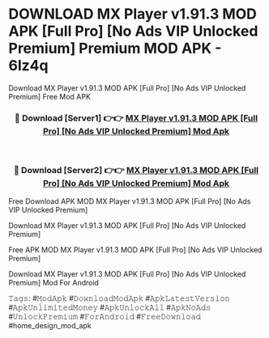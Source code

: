 # DOWNLOAD MX Player v1.91.3 MOD APK [Full Pro] [No Ads VIP Unlocked Premium] Premium MOD APK - 6lz4q
Download MX Player v1.91.3 MOD APK [Full Pro] [No Ads VIP Unlocked Premium] Free Mod APK

<div align="center">
<h3>🔴 Download [Server1] 👉👉 <a href="https://apk-comot.site?title=MX_Player_v1.91.3_MOD_APK_[Full_Pro]_[No_Ads_VIP_Unlocked_Premium]">MX Player v1.91.3 MOD APK [Full Pro] [No Ads VIP Unlocked Premium] Mod Apk</a></h3><br>

<h3>🔴 Download [Server2] 👉👉 <a href="https://apk-comot.site?title=MX_Player_v1.91.3_MOD_APK_[Full_Pro]_[No_Ads_VIP_Unlocked_Premium]">MX Player v1.91.3 MOD APK [Full Pro] [No Ads VIP Unlocked Premium] Mod Apk</a></h3>
</div>


Free Download APK MOD MX Player v1.91.3 MOD APK [Full Pro] [No Ads VIP Unlocked Premium]

Download MX Player v1.91.3 MOD APK [Full Pro] [No Ads VIP Unlocked Premium] 

Free APK MOD MX Player v1.91.3 MOD APK [Full Pro] [No Ads VIP Unlocked Premium] 

Download MX Player v1.91.3 MOD APK [Full Pro] [No Ads VIP Unlocked Premium] Mod For Android

𝚃𝚊𝚐𝚜: #𝙼𝚘𝚍𝙰𝚙𝚔 #𝙳𝚘𝚠𝚗𝚕𝚘𝚊𝚍𝙼𝚘𝚍𝙰𝚙𝚔 #𝙰𝚙𝚔𝙻𝚊𝚝𝚎𝚜𝚝𝚅𝚎𝚛𝚜𝚒𝚘𝚗 #𝙰𝚙𝚔𝚄𝚗𝚕𝚒𝚖𝚒𝚝𝚎𝚍𝙼𝚘𝚗𝚎𝚢 #𝙰𝚙𝚔𝚄𝚗𝚕𝚘𝚌𝚔𝙰𝚕𝚕 #𝙰𝚙𝚔𝙽𝚘𝙰𝚍𝚜 #𝚄𝚗𝚕𝚘𝚌𝚔𝙿𝚛𝚎𝚖𝚒𝚞𝚖 #𝙵𝚘𝚛𝙰𝚗𝚍𝚛𝚘𝚒𝚍 #𝙵𝚛𝚎𝚎𝙳𝚘𝚠𝚗𝚕𝚘𝚊𝚍 #home_design_mod_apk